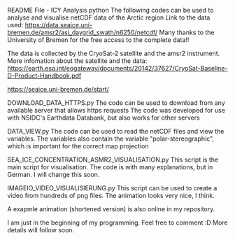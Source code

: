 README File - ICY Analysis python The following codes can be used to analyse and visualise netCDF data of the Arctic region Link to the data used: https://data.seaice.uni-bremen.de/amsr2/asi_daygrid_swath/n6250/netcdf/
Many thanks to the University of Bremen for the free access to the complete data!!

The data is collected by the CryoSat-2 satellite and the amsr2 instrument. More infomation about the satellite and the data: https://earth.esa.int/eogateway/documents/20142/37627/CryoSat-Baseline-D-Product-Handbook.pdf

https://seaice.uni-bremen.de/start/

DOWNLOAD_DATA_HTTPS.py The code can be used to download from any available server that allows https requests The code was developed for use with NSIDC's Earthdata Databank, but also works for other servers

DATA_VIEW.py The code can be used to read the netCDF files and view the variables. The variables also contain the variable "polar-stereographic", which is important for the correct map projection

SEA_ICE_CONCENTRATION_ASMR2_VISUALISATION.py This script is the main script for visualisation. The code is with many explanations, but in German. I will change this soon.

IMAGEIO_VIDEO_VISUALISIERUNG.py This script can be used to create a video from hundreds of png files. The animation looks very nice, I think.

A exapmle animation (shortened version) is also online in my repository.

I am just in the beginning of my programming. Feel free to comment :D
More details will follow soon.
